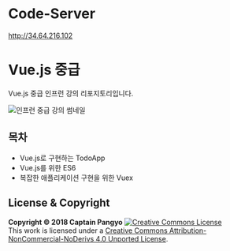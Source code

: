 # Code-Server
http://34.64.216.102

# Vue.js 중급

Vue.js 중급 인프런 강의 리포지토리입니다.

![인프런 중급 강의 썸네일](https://cdn.inflearn.com/public/courses/136498/course_cover/33a35374-af5f-4085-a650-4909c03e8d5d/lv2.png)

## 목차

- Vue.js로 구현하는 TodoApp
- Vue.js를 위한 ES6
- 복잡한 애플리케이션 구현을 위한 Vuex

## License & Copyright

**Copyright © 2018 Captain Pangyo**
<a rel="license" href="http://creativecommons.org/licenses/by-nc-nd/4.0/"><img alt="Creative Commons License" style="border-width:0" src="https://i.creativecommons.org/l/by-nc-nd/4.0/88x31.png" /></a><br />This work is licensed under a <a rel="license" href="http://creativecommons.org/licenses/by-nc-nd/4.0/">Creative Commons Attribution-NonCommercial-NoDerivs 4.0 Unported License</a>.
